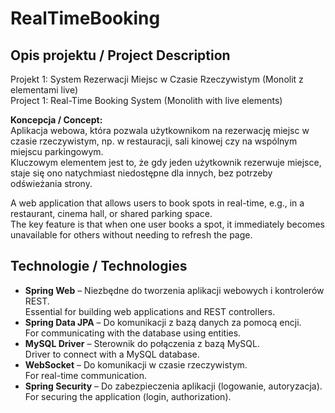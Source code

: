 # RealTimeBooking

## Opis projektu / Project Description
Projekt 1: System Rezerwacji Miejsc w Czasie Rzeczywistym (Monolit z elementami live)  
Project 1: Real-Time Booking System (Monolith with live elements) 

**Koncepcja / Concept:**  
Aplikacja webowa, która pozwala użytkownikom na rezerwację miejsc w czasie rzeczywistym, np. w restauracji, sali kinowej czy na wspólnym miejscu parkingowym.  
Kluczowym elementem jest to, że gdy jeden użytkownik rezerwuje miejsce, staje się ono natychmiast niedostępne dla innych, bez potrzeby odświeżania strony.  

A web application that allows users to book spots in real-time, e.g., in a restaurant, cinema hall, or shared parking space.  
The key feature is that when one user books a spot, it immediately becomes unavailable for others without needing to refresh the page.

## Technologie / Technologies
- **Spring Web** – Niezbędne do tworzenia aplikacji webowych i kontrolerów REST.  
  Essential for building web applications and REST controllers.
- **Spring Data JPA** – Do komunikacji z bazą danych za pomocą encji.  
  For communicating with the database using entities.
- **MySQL Driver** – Sterownik do połączenia z bazą MySQL.  
  Driver to connect with a MySQL database.
- **WebSocket** – Do komunikacji w czasie rzeczywistym.  
  For real-time communication.
- **Spring Security** – Do zabezpieczenia aplikacji (logowanie, autoryzacja).  
  For securing the application (login, authorization).
